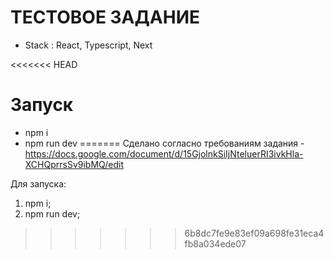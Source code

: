 # ТЕСТОВОЕ ЗАДАНИЕ

- Stack : React, Typescript, Next

<<<<<<< HEAD
# Запуск

- npm i
- npm run dev
=======
Сделано согласно требованиям задания - https://docs.google.com/document/d/15GjolnkSiIjNteluerRI3ivkHla-XCHQprrsSv9ibMQ/edit

Для запуска: 
1. npm i;
2. npm run dev;
>>>>>>> 6b8dc7fe9e83ef09a698fe31eca4fb8a034ede07
